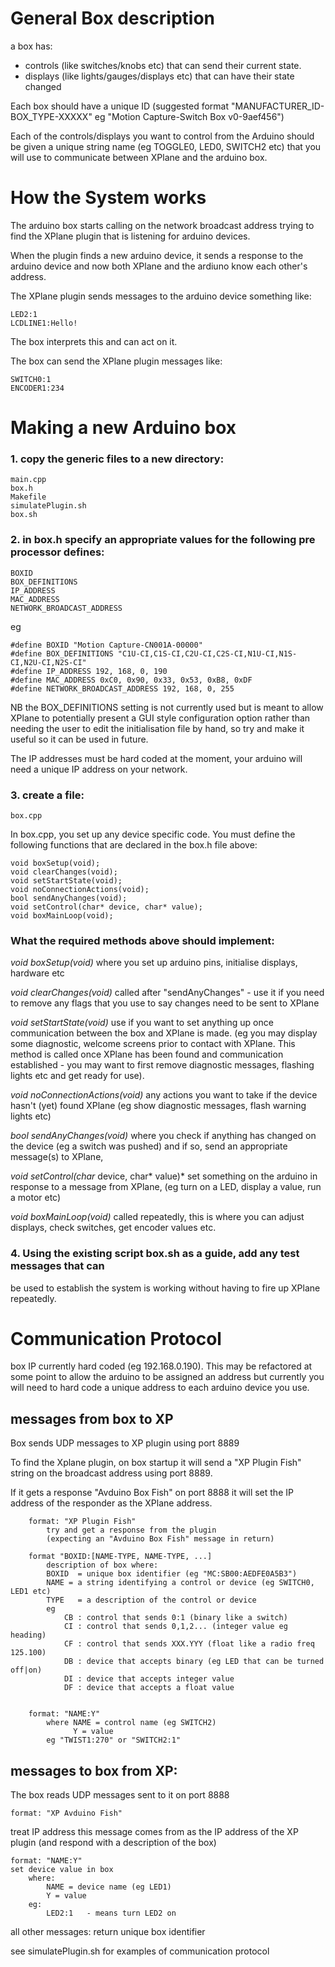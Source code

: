 General Box description
=======================
a box has:
- controls (like switches/knobs etc) that can send their current state.
- displays (like lights/gauges/displays etc) that can have their state changed

Each box should have a unique ID
(suggested format "MANUFACTURER_ID-BOX_TYPE-XXXXX" eg "Motion Capture-Switch
Box v0-9aef456")

Each of the controls/displays you want to control from the Arduino should be
given a unique string name (eg TOGGLE0, LED0, SWITCH2 etc) that you will use to
communicate between XPlane and the arduino box.

How the System works
====================

The arduino box starts calling on the network broadcast address trying to find
the XPlane plugin that is listening for arduino devices.

When the plugin finds a new arduino device, it sends a response to the arduino
device and now both XPlane and the ardiuno know each other's address.

The XPlane plugin sends messages to the arduino device something like:
```
LED2:1
LCDLINE1:Hello!
```

The box interprets this and can act on it.

The box can send the XPlane plugin messages like:

```
SWITCH0:1
ENCODER1:234
```


Making a new Arduino box
========================

### 1. copy the generic files to a new directory:

```
main.cpp
box.h
Makefile
simulatePlugin.sh
box.sh
```


### 2. in box.h specify an appropriate values for the following pre processor defines:

```
BOXID
BOX_DEFINITIONS
IP_ADDRESS
MAC_ADDRESS
NETWORK_BROADCAST_ADDRESS
```

eg

```
#define BOXID "Motion Capture-CN001A-00000"
#define BOX_DEFINITIONS "C1U-CI,C1S-CI,C2U-CI,C2S-CI,N1U-CI,N1S-CI,N2U-CI,N2S-CI"
#define IP_ADDRESS 192, 168, 0, 190
#define MAC_ADDRESS 0xC0, 0x90, 0x33, 0x53, 0xB8, 0xDF
#define NETWORK_BROADCAST_ADDRESS 192, 168, 0, 255
```

NB the BOX_DEFINITIONS setting is not currently used but is meant to allow
XPlane to potentially present a GUI style configuration option rather than
needing the user to edit the initialisation file by hand, so try and make it
useful so it can be used in future.

The IP addresses must be hard coded at the moment, your arduino will need a
unique IP address on your network.

### 3. create a file:
```
box.cpp
```

In box.cpp, you set up any device specific code.  You must define the following
functions that are declared in the box.h file above:

```
void boxSetup(void);
void clearChanges(void);
void setStartState(void);
void noConnectionActions(void);
bool sendAnyChanges(void);
void setControl(char* device, char* value);
void boxMainLoop(void);
```

### What the required methods above should implement:
*void boxSetup(void)*
		where you set up arduino pins, initialise displays, hardware etc
 
*void clearChanges(void)*
		called after "sendAnyChanges" - use it if you need to remove
		any flags that you use to say changes need to be sent to XPlane

*void setStartState(void)*
		use if you want to set anything up once communication between
		the box and XPlane is made.  (eg you may display some
		diagnostic, welcome screens prior to contact with XPlane.  This
		method is called  once XPlane has been found and communication
		established - you may want to first remove diagnostic messages,
		flashing lights etc and get ready for use).

*void noConnectionActions(void)*
	any actions you want to take if the device hasn't (yet) found XPlane
	(eg show diagnostic messages, flash warning lights etc)

*bool sendAnyChanges(void)*
	where you check if anything has changed on the device (eg a switch was
	pushed) and if so, send an appropriate message(s) to XPlane,

*void setControl(char* device, char* value)*
	 set something on the arduino in response to a message from XPlane, (eg
	turn on a LED, display a value, run a motor etc)

*void boxMainLoop(void)*
	called repeatedly, this is where you can adjust displays, check
	switches, get encoder values etc.


### 4. Using the existing script box.sh as a guide, add any test messages that can
be used to establish the system is working without having to fire up XPlane
repeatedly.



Communication Protocol
======================

box IP currently hard coded (eg 192.168.0.190).  This may be refactored at some
point to allow the arduino to be assigned an address but currently you will
need to hard code a unique address to each arduino device you use.

messages from box to XP
-----------------------

Box sends UDP messages to XP plugin using port 8889

To find the Xplane plugin, on box startup it will send a "XP Plugin Fish" string
on the broadcast address using port 8889.

If it gets a response "Avduino Box Fish" on port 8888 it will set the IP
address of the responder as the XPlane address.

```
	format: "XP Plugin Fish"
		try and get a response from the plugin
		(expecting an "Avduino Box Fish" message in return)

	format "BOXID:[NAME-TYPE, NAME-TYPE, ...]
		description of box where:
		BOXID  = unique box identifier (eg "MC:SB00:AEDFE0A5B3")
		NAME = a string identifying a control or device (eg SWITCH0, LED1 etc)
		TYPE   = a description of the control or device
		eg
			CB : control that sends 0:1 (binary like a switch)
			CI : control that sends 0,1,2... (integer value eg heading)
			CF : control that sends XXX.YYY (float like a radio freq 125.100)	
			DB : device that accepts binary (eg LED that can be turned off|on)
			DI : device that accepts integer value
			DF : device that accepts a float value


	format: "NAME:Y"
		where NAME = control name (eg SWITCH2)
		      Y = value 
		eg "TWIST1:270" or "SWITCH2:1"
```

messages to box from XP:
------------------------

The box reads UDP messages sent to it on port 8888

```
format: "XP Avduino Fish" 
```
treat IP address this message comes from as the IP address of the XP plugin
(and respond with a description of the box)

```
format: "NAME:Y"
set device value in box
	where:
		NAME = device name (eg LED1)
		Y = value
	eg:
		LED2:1	 - means turn LED2 on
```
all other messages: return unique box identifier


see simulatePlugin.sh for examples of communication protocol



